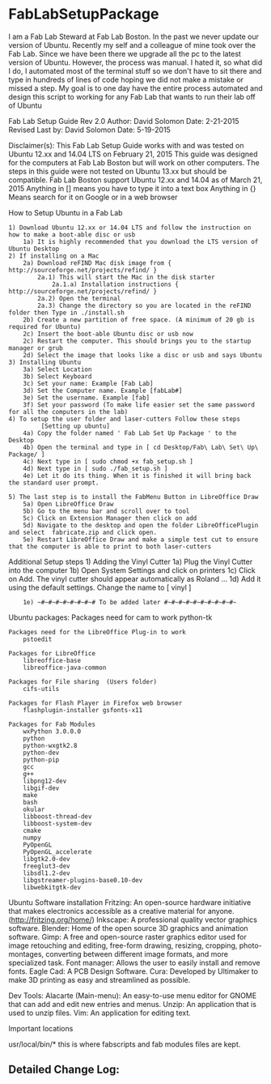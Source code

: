 # FabLabSetupPackage
I am a Fab Lab Steward at Fab Lab Boston. In the past we never update our version of Ubuntu. Recently my self and a colleague of mine took over the Fab Lab. Since we have been there we upgrade all the pc to the latest version of Ubuntu. However, the process was manual. I hated it, so what did I do, I automated most of the terminal stuff so we don't have to sit there and type in hundreds of lines of code hoping we did not make a mistake or missed a step. My goal is to one day have the entire process automated and design this script to working for any Fab Lab that wants to run their lab off of Ubuntu

Fab Lab Setup Guide Rev 2.0
Author: David Solomon
Date: 2-21-2015
Revised Last by: David Solomon
Date: 5-19-2015

Disclaimer(s):
	This Fab Lab Setup Guide works with and was tested on Ubuntu 12.xx and 14.04 LTS on February 21, 2015
	This guide was designed for the computers at Fab Lab Boston but will work on other computers.
	The steps in this guide were not tested on Ubuntu 13.xx but should be compatible.
	Fab Lab Boston support Ubuntu 12.xx and 14.04 as of March 21, 2015
	Anything in [] means you have to type it into a text box
	Anything in {} Means search for it on Google or in a web browser


How to Setup Ubuntu in a Fab Lab

	1) Download Ubuntu 12.xx or 14.04 LTS and follow the instruction on how to make a boot-able disc or usb
		1a) It is highly recommended that you download the LTS version of Ubuntu Desktop
	2) If installing on a Mac 
		2a) Download reFIND Mac disk image from { http://sourceforge.net/projects/refind/ } 
			2a.1) This will start the Mac in the disk starter
				2a.1.a) Installation instructions { http://sourceforge.net/projects/refind/ }
			2a.2) Open the terminal
			2a.3) Change the directory so you are located in the reFIND folder then Type in ./install.sh
		2b) Create a new partition of free space. (A minimum of 20 gb is required for Ubuntu)
		2c) Insert the boot-able Ubuntu disc or usb now
		2c) Restart the computer. This should brings you to the startup manager or grub
		2d) Select the image that looks like a disc or usb and says Ubuntu
	3) Installing Ubuntu
		3a) Select Location 
		3b) Select Keyboard
		3c) Set your name: Example [Fab Lab]
		3d) Set the Computer name. Example [fabLab#]
		3e) Set the username. Example [fab]
		3f) Set your password (To make life easier set the same password for all the computers in the lab)
	4) To setup the user folder and laser-cutters Follow these steps
             [Setting up ubuntu]
		4a) Copy the folder named ' Fab Lab Set Up Package ' to the Desktop
		4b) Open the terminal and type in [ cd Desktop/Fab\ Lab\ Set\ Up\ Package/ ]
		4c) Next type in [ sudo chmod +x fab_setup.sh ]
		4d) Next type in [ sudo ./fab_setup.sh ]
		4e) Let it do its thing. When it is finished it will bring back the standard user prompt.
		
	5) The last step is to install the FabMenu Button in LibreOffice Draw
		5a) Open LibreOffice Draw
		5b) Go to the menu bar and scroll over to tool
		5c) Click on Extension Manager then click on add
		5d) Navigate to the desktop and open the folder LibreOfficePlugin and select  fabricate.zip and click open.
		5e) Restart LibreOffice Draw and make a simple test cut to ensure that the computer is able to print to both laser-cutters

Additional Setup steps
	1) Adding the Vinyl Cutter
		1a) Plug the Vinyl Cutter into the computer
		1b) Open System Settings and click on printers
		1c) Click on Add. The vinyl cutter should appear automatically as Roland ... 
		1d) Add it using the default settings. Change the name to [ vinyl ]

		1e) ~#~#~#~#~#~#~#~# To be added later #~#~#~#~#~#~#~#~#~#~




Ubuntu packages:
	Packages need for cam to work
		python-tk

	Packages need for the LibreOffice Plug-in to work
		pstoedit

	Packages for LibreOffice
		libreoffice-base 
		libreoffice-java-common

	Packages for File sharing  (Users folder)
		cifs-utils

	Packages for Flash Player in Firefox web browser
		flashplugin-installer gsfonts-x11

	Packages for Fab Modules
		wxPython 3.0.0.0
		python 
		python-wxgtk2.8 
		python-dev 
		python-pip 
		gcc 
		g++ 
		libpng12-dev 
		libgif-dev 
		make 
		bash 
		okular 
		libboost-thread-dev 
		libboost-system-dev 
		cmake
		numpy 
		PyOpenGL
		PyOpenGL_accelerate
		libgtk2.0-dev 
		freeglut3-dev 
		libsdl1.2-dev 
		libgstreamer-plugins-base0.10-dev 
		libwebkitgtk-dev

Ubuntu Software installation 
	Fritzing: 						An open-source hardware initiative that makes electronics accessible as a creative material for anyone. (http://fritzing.org/home/)
	Inkscape: 						A professional quality vector graphics software.
	Blender: 						Home of the open source 3D graphics and animation software.
	Gimp: 							A free and open-source raster graphics editor used for image retouching and editing, free-form drawing,  resizing, cropping, photo-montages, converting between different image formats, and more specialized task.
	Font manager:				Allows the user to easily install and remove fonts.
	Eagle Cad:					A PCB Design Software. 
	Cura:							Developed by Ultimaker to make 3D printing as easy and streamlined as possible.

  Dev Tools:
  	Alacarte (Main-menu): 	An easy-to-use menu editor for GNOME that can add and edit new entries and menus. 
	Unzip:							An application that is used to unzip files.
	Vim:								An application for editing text.

	

Important locations

usr/local/bin/* this is where fabscripts and fab modules files are kept.

Detailed Change Log:
- 

